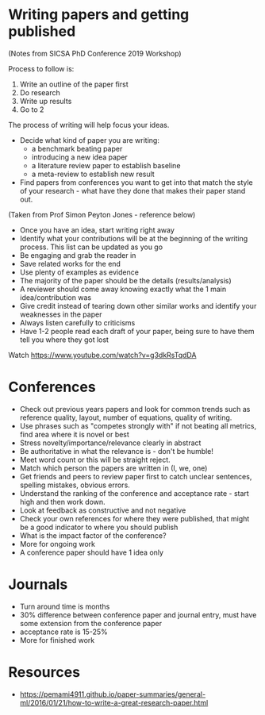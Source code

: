 # Writing papers and getting published

(Notes from SICSA PhD Conference 2019 Workshop)

Process to follow is:
1. Write an outline of the paper first
2. Do research
3. Write up results
4. Go to 2

The process of writing will help focus your ideas.

* Decide what kind of paper you are writing:
  * a benchmark beating paper
  * introducing a new idea paper
  * a literature review paper to establish baseline
  * a meta-review to establish new result
* Find papers from conferences you want to get into that match the style of your research - what have they done that makes their paper stand out.

(Taken from Prof Simon Peyton Jones - reference below)
* Once you have an idea, start writing right away
* Identify what your contributions will be at the beginning of the writing process. This list can be updated as you go
* Be engaging and grab the reader in
* Save related works for the end
* Use plenty of examples as evidence
* The majority of the paper should be the details (results/analysis)
* A reviewer should come away knowing exactly what the 1 main idea/contribution was
* Give credit instead of tearing down other similar works and identify your weaknesses in the paper
* Always listen carefully to criticisms
* Have 1-2 people read each draft of your paper, being sure to have them tell you where they got lost

Watch https://www.youtube.com/watch?v=g3dkRsTqdDA

# Conferences

* Check out previous years papers and look for common trends such as reference quality, layout, number of equations, quality of writing.
* Use phrases such as "competes strongly with" if not beating all metrics, find area where it is novel or best
* Stress novelty/importance/relevance clearly in abstract
* Be authoritative in what the relevance is - don't be humble!
* Meet word count or this will be straight reject.
* Match which person the papers are written in (I, we, one)
* Get friends and peers to review paper first to catch unclear sentences, spelling mistakes, obvious errors.
* Understand the ranking of the conference and acceptance rate - start high and then work down.
* Look at feedback as constructive and not negative
* Check your own references for where they were published, that might be a good indicator to where you should publish
* What is the impact factor of the conference?
* More for ongoing work
* A conference paper should have 1 idea only

# Journals

* Turn around time is months
* 30% difference between conference paper and journal entry, must have some extension from the conference paper
* acceptance rate is 15-25%
* More for finished work

# Resources

* https://pemami4911.github.io/paper-summaries/general-ml/2016/01/21/how-to-write-a-great-research-paper.html
